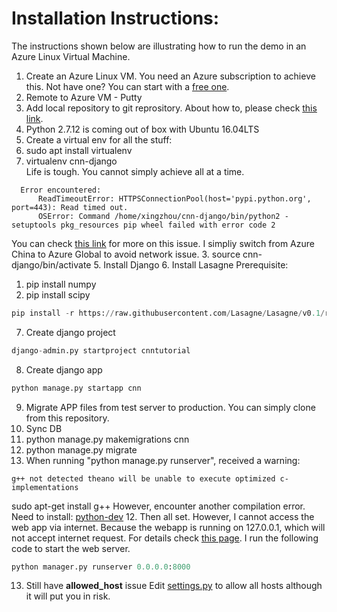 # Installation Instructions:
The instructions shown below are illustrating how to run the demo in an Azure Linux Virtual Machine.

1. Create an Azure Linux VM. You need an Azure subscription to achieve this. Not have one? You can start with a [free one][3].
2. Remote to Azure VM - Putty
2. Add local repository to git reprository. About how to, please check [this link][2].
3. Python 2.7.12 is coming out of box with Ubuntu 16.04LTS
4. Create a virtual env for all the stuff:
  1. sudo apt install virtualenv
  2. virtualenv cnn-django  
  Life is tough. You cannot simply achieve all at a time.
  ```
    Error encountered:
		ReadTimeoutError: HTTPSConnectionPool(host='pypi.python.org', port=443): Read timed out.
		OSError: Command /home/xingzhou/cnn-django/bin/python2 - setuptools pkg_resources pip wheel failed with error code 2
  ```
  You can check [this link][1] for more on this issue. I simpliy switch from Azure China to Azure Global to avoid network issue. 
  3. source cnn-django/bin/activate
5. Install Django
6. Install Lasagne
  Prerequisite:
  1. pip install numpy
  2. pip install scipy
  ```python
  pip install -r https://raw.githubusercontent.com/Lasagne/Lasagne/v0.1/requirements.txt
  ```
7. Create django project

  ```python
  django-admin.py startproject cnntutorial
  ```
8. Create django app

  ```python
  python manage.py startapp cnn
  ```
9. Migrate APP files from test server to production. You can simply clone from this repository.
10. Sync DB
  1. python manage.py makemigrations cnn
  2. python manage.py migrate
11. When running "python manage.py runserver", received a warning:

  ```
  g++ not detected theano will be unable to execute optimized c-implementations
  ```
  
  sudo apt-get install g++
  However, encounter another compilation error.	
  Need to install: [python-dev][6]
12. Then all set. However, I cannot access the web app via internet. Because the webapp is running on 127.0.0.1, which will not accept internet request.
  For details check [this page][5]. I run the following code to start the web server.
  
  ```python
  python manager.py runserver 0.0.0.0:8000
  ```  
13. Still have **allowed_host** issue
  Edit [settings.py][4] to allow all hosts although it will put you in risk.
  
[1]: http://m.blog.csdn.net/article/details?id=51775896
[2]: https://help.github.com/articles/adding-an-existing-project-to-github-using-the-command-line/
[3]: https://azure.microsoft.com/en-us/free/
[4]: /cnntutorial/settings.py
[5]: https://docs.djangoproject.com/en/1.10/ref/django-admin/
[6]: http://stackoverflow.com/questions/21530577/fatal-error-python-h-no-such-file-or-directory
